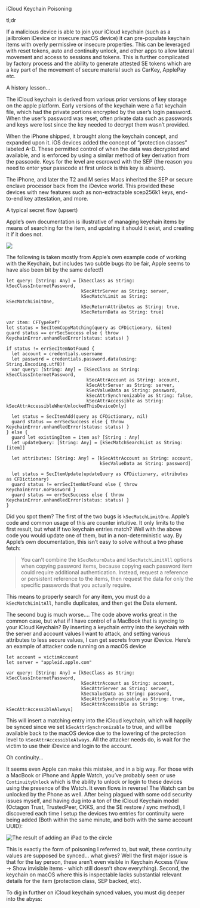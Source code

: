 iCloud Keychain Poisoning

tl;dr

If a malicious device is able to join your iCloud keychain (such as a jailbroken iDevice or insecure macOS device) it can pre-populate keychain items with overly permissive or insecure properties.  This can be leveraged with reset tokens, auto and continuity unlock, and other apps to allow lateral movement and access to sessions and tokens.  This is further complicated by factory process and the ability to generate attested SE tokens which are a key part of the movement of secure material such as CarKey, ApplePay etc.

A history lesson…

The iCloud keychain is derived from various prior versions of key storage on the apple platform.  Early versions of the keychain were a flat keychain file, which had the private portions encrypted by the user’s login password.  When the user’s password was reset, often private data such as passwords and keys were lost since the key needed to decrypt them wasn’t provided.

When the iPhone shipped, it brought along the keychain concept, and expanded upon it.  iOS devices added the concept of “protection classes” labeled A-D.  These permitted control of when the data was decrypted and available, and is enforced by using a similar method of key derivation from the passcode.  Keys for the level are escrowed with the SEP (the reason you need to enter your passcode at first unlock is this key is absent).

The iPhone, and later the T2 and M series Macs inherited the SEP or secure enclave processor back from the iDevice world.  This provided these devices with new features such as non-extractable scep256k1 keys, end-to-end key attestation, and more.

A typical secret flow (upsert)

Apple’s own documentation is illustrative of managing keychain items by means of searching for the item, and updating it should it exist, and creating it if it does not.  




![](https://paper-attachments.dropboxusercontent.com/s_3A700D1ED4D34259A09AD0E555C598962DD417CA63A6E34B287B2CA7C0D33EF2_1722877954856_8396f76a-e21a-41c8-8aa6-05d1649ccac3.png)


The following is taken mostly from Apple’s own example code of working with the Keychain, but includes two subtle bugs (to be fair, Apple seems to have also been bit by the same defect!)


    let query: [String: Any] = [kSecClass as String: kSecClassInternetPassword,
                                kSecAttrServer as String: server,
                                kSecMatchLimit as String: kSecMatchLimitOne,
                                kSecReturnAttributes as String: true,
                                kSecReturnData as String: true]
    
    var item: CFTypeRef?
    let status = SecItemCopyMatching(query as CFDictionary, &item)
    guard status == errSecSuccess else { throw KeychainError.unhandledError(status: status) }
    
    if status != errSecItemNotFound {
      let account = credentials.username
      let password = credentials.password.data(using: String.Encoding.utf8)!
      var query: [String: Any] = [kSecClass as String: kSecClassInternetPassword,
                                  kSecAttrAccount as String: account,
                                  kSecAttrServer as String: server,
                                  kSecValueData as String: password,
                                  kSecAttrSynchronizable as String: false,
                                  kSecAttrAccessible as String: kSecAttrAccessibleWhenUnlockedThisDeviceOnly]
    
      let status = SecItemAdd(query as CFDictionary, nil)
      guard status == errSecSuccess else { throw KeychainError.unhandledError(status: status) }  
    } else {
      guard let existingItem = item as? [String : Any]
      let updateQuery: [String: Any] = [kSecMatchSearchList as String: [item]]
    
      let attributes: [String: Any] = [kSecAttrAccount as String: account,
                                       kSecValueData as String: password]
    
      let status = SecItemUpdate(updateQuery as CFDictionary, attributes as CFDictionary)
      guard status != errSecItemNotFound else { throw KeychainError.noPassword }
      guard status == errSecSuccess else { throw KeychainError.unhandledError(status: status) }
    }


Did you spot them?  The first of the two bugs is `kSecMatchLimitOne`.  Apple’s code and common usage of this are counter intuitive.  It only limits to the first result, but what if two keychain entries match?  Well with the above code you would update one of them, but in a non-deterministic way.  By Apple’s own documentation, this isn’t easy to solve without a two phase fetch:


> You can’t combine the `kSecReturnData` and `kSecMatchLimitAll` options when copying password items, because copying each password item could require additional authentication. Instead, request a reference or persistent reference to the items, then request the data for only the specific passwords that you actually require.

This means to properly search for any item, you must do a `kSecMatchLimitAll`, handle duplicates, and then get the Data element.

The second bug is much worse…. The code above works great in the common case, but what if I have control of a MacBook that is syncing to your iCloud Keychain?  By inserting a keychain entry into the keychain with the server and account values I want to attack, and setting various attributes to less secure values, I can get secrets from your iDevice.  Here’s an example of attacker code running on a macOS device


    let account = victimAccount
    let server = "appleid.apple.com"
    
    var query: [String: Any] = [kSecClass as String: kSecClassInternetPassword,
                                kSecAttrAccount as String: account,
                                kSecAttrServer as String: server,
                                kSecValueData as String: password,
                                kSecAttrSynchronizable as String: true,
                                kSecAttrAccessible as String: kSecAttrAccessibleAlways]

This will insert a matching entry into the iCloud keychain, which will happily be synced since we set `kSecAttrSynchronizable` to true, and will be available back to the macOS device due to the lowering of the protection level to `kSecAttrAccessibleAlways`.  All the attacker needs do, is wait for the victim to use their iDevice and login to the account.


Oh continuity…

It seems even Apple can make this mistake, and in a big way.  For those with a MacBook or iPhone and Apple Watch, you’ve probably seen or use `ContinuityUnlock` which is the ability to unlock or login to these devices using the presence of the Watch.  It even flows in reverse!  The Watch can be unlocked by the Phone as well.  After being plagued with some odd security issues myself, and having dug into a ton of the iCloud Keychain model (Octagon Trust, TrustedPeer, CKKS, and the SE restore / sync method), I discovered each time I setup the devices two entries for continuity were being added (Both within the same minute, and both with the same account UUID):


![The result of adding an iPad to the circle](https://paper-attachments.dropboxusercontent.com/s_3A700D1ED4D34259A09AD0E555C598962DD417CA63A6E34B287B2CA7C0D33EF2_1722880925003_image.png)


This is exactly the form of poisoning I referred to, but wait, these continuity values are supposed be synced… what gives?  Well the first major issue is that for the lay person, these aren’t even visible in Keychain Access (View → Show invisible items - which still doesn’t show everything).  Second, the keychain on macOS where this is inspectable lacks substantial relevant details for the item (protection class, SEP backed, etc).

To dig in further on iCloud keychain synced values, you must dig deeper into the abyss:

